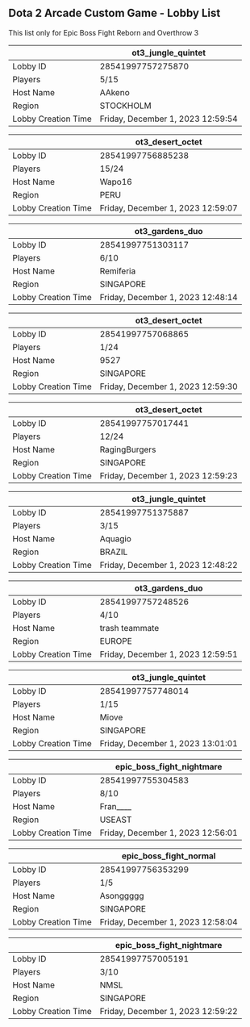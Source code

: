 ## Dota 2 Arcade Custom Game - Lobby List

This list only for Epic Boss Fight Reborn and Overthrow 3

|  | ot3_jungle_quintet |
| ------ | ------ |
| Lobby ID | 28541997757275870 |
| Players | 5/15 |
| Host Name | AAkeno |
| Region | STOCKHOLM |
| Lobby Creation Time | Friday, December 1, 2023 12:59:54 |


|  | ot3_desert_octet |
| ------ | ------ |
| Lobby ID | 28541997756885238 |
| Players | 15/24 |
| Host Name | Wapo16 |
| Region | PERU |
| Lobby Creation Time | Friday, December 1, 2023 12:59:07 |


|  | ot3_gardens_duo |
| ------ | ------ |
| Lobby ID | 28541997751303117 |
| Players | 6/10 |
| Host Name | Remiferia |
| Region | SINGAPORE |
| Lobby Creation Time | Friday, December 1, 2023 12:48:14 |


|  | ot3_desert_octet |
| ------ | ------ |
| Lobby ID | 28541997757068865 |
| Players | 1/24 |
| Host Name | 9527 |
| Region | SINGAPORE |
| Lobby Creation Time | Friday, December 1, 2023 12:59:30 |


|  | ot3_desert_octet |
| ------ | ------ |
| Lobby ID | 28541997757017441 |
| Players | 12/24 |
| Host Name | RagingBurgers |
| Region | SINGAPORE |
| Lobby Creation Time | Friday, December 1, 2023 12:59:23 |


|  | ot3_jungle_quintet |
| ------ | ------ |
| Lobby ID | 28541997751375887 |
| Players | 3/15 |
| Host Name | Aquagio |
| Region | BRAZIL |
| Lobby Creation Time | Friday, December 1, 2023 12:48:22 |


|  | ot3_gardens_duo |
| ------ | ------ |
| Lobby ID | 28541997757248526 |
| Players | 4/10 |
| Host Name | trash teammate |
| Region | EUROPE |
| Lobby Creation Time | Friday, December 1, 2023 12:59:51 |


|  | ot3_jungle_quintet |
| ------ | ------ |
| Lobby ID | 28541997757748014 |
| Players | 1/15 |
| Host Name | Miove |
| Region | SINGAPORE |
| Lobby Creation Time | Friday, December 1, 2023 13:01:01 |


|  | epic_boss_fight_nightmare |
| ------ | ------ |
| Lobby ID | 28541997755304583 |
| Players | 8/10 |
| Host Name | Fran____ |
| Region | USEAST |
| Lobby Creation Time | Friday, December 1, 2023 12:56:01 |


|  | epic_boss_fight_normal |
| ------ | ------ |
| Lobby ID | 28541997756353299 |
| Players | 1/5 |
| Host Name | Asonggggg |
| Region | SINGAPORE |
| Lobby Creation Time | Friday, December 1, 2023 12:58:04 |


|  | epic_boss_fight_nightmare |
| ------ | ------ |
| Lobby ID | 28541997757005191 |
| Players | 3/10 |
| Host Name | NMSL |
| Region | SINGAPORE |
| Lobby Creation Time | Friday, December 1, 2023 12:59:22 |


